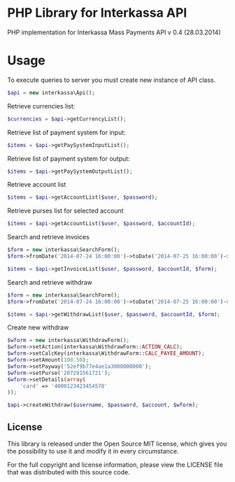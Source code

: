 PHP Library for Interkassa API
==========

PHP implementation for Interkassa Mass Payments API v 0.4 (28.03.2014)

Usage
===

To execute queries to server you must create new instance of API class.

```php
$api = new interkassa\Api();
```

Retrieve currencies list:

```php
$currencies = $api->getCurrencyList();
```

Retrieve list of payment system for input:

```php
$items = $api->getPaySystemInputList();
```

Retrieve list of payment system for output:

```php
$items = $api->getPaySystemOutputList();
```

Retrieve account list

```php
$items = $api->getAccountList($user, $password);
```

Retrieve purses list for selected account

```php
$items = $api->getAccountList($user, $password, $accountId);
```

Search and retrieve invoices

```php
$form = new interkassa\SearchForm();
$form->fromDate('2014-07-24 16:00:00')->toDate('2014-07-25 16:00:00')->byPurse($id);

$items = $api->getInvoiceList($user, $password, $accountId, $form);
```

Search and retrieve withdraw

```php
$form = new interkassa\SearchForm();
$form->fromDate('2014-07-24 16:00:00')->toDate('2014-07-25 16:00:00')->byPurse($id);

$items = $api->getWithdrawList($user, $password, $accountId, $form);
```

Create new withdraw

```php
$wform = new interkassa\WithdrawForm();
$wform->setAction(interkassa\WithdrawForm::ACTION_CALC);
$wform->setCalcKey(interkassa\WithdrawForm::CALC_PAYEE_AMOUNT);
$wform->setAmount(100.50);
$wform->setPayway('52ef9b77e4ae1a3008000000');
$wform->setPurse('207291561721');
$wform->setDetails(array(
    'card' => '4000123423454578'
));

$api->createWithdraw($username, $password, $account, $wform);
```

License
-------

This library is released under the Open Source MIT license, which gives you the
possibility to use it and modify it in every circumstance.

For the full copyright and license information, please view the LICENSE
file that was distributed with this source code.
